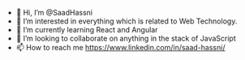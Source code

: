- 👋 Hi, I’m @SaadHassni
- 👀 I’m interested in everything which is related to Web Technology.
- 🌱 I’m currently learning React and Angular
- 💞️ I’m looking to collaborate on anything in the stack of JavaScript
- 📫 How to reach me https://www.linkedin.com/in/saad-hassni/

<!---
SaadHassni/SaadHassni is a ✨ special ✨ repository because its `README.md` (this file) appears on your GitHub profile.
You can click the Preview link to take a look at your changes.
--->
